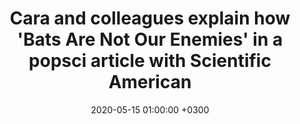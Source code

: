 ---
layout: post
title: Cara and colleagues explain how 'Bats Are Not Our Enemies' in a popsci article with Scientific American
date: 2020-05-15 01:00:00 +0300
description:  # Add post description (optional)
img: pteropus.jpg # Add image post (optional)
alt: Photograph of a Pteropus (flying fox) bat.
tags: [bats, zoonosis, conservation] # add tag
link: https://blogs.scientificamerican.com/observations/bats-are-not-our-enemies/
sitemap: false
---